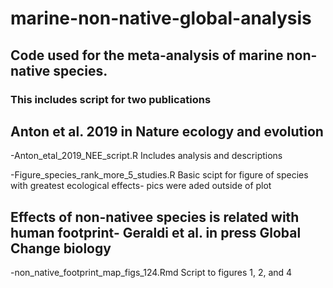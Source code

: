 # marine-non-native-global-analysis

## Code used for the meta-analysis of marine non-native species.

### This includes script for two publications


## Anton et al. 2019 in Nature ecology and evolution

  
-Anton_etal_2019_NEE_script.R
      Includes analysis and descriptions
  
-Figure_species_rank_more_5_studies.R
      Basic scipt for figure of species with greatest ecological effects- pics were aded outside of plot
  

## Effects of non-nativee species is related with human footprint- Geraldi et al. in press Global Change biology
  
-non_native_footprint_map_figs_124.Rmd
      Script to figures 1, 2, and 4

